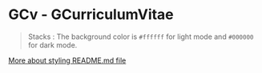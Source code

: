 # GCv - GCurriculumVitae
> Stacks :
The background color is `#ffffff` for light mode and `#000000` for dark mode.

[More about styling README.md file](https://docs.github.com/fr/get-started/writing-on-github/getting-started-with-writing-and-formatting-on-github/basic-writing-and-formatting-syntax?source=post_page-----2df7a6db1a00--------------------------------)
